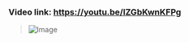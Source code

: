 ### Video link: https://youtu.be/IZGbKwnKFPg
> ![Image](https://github.com/user-attachments/assets/1a5c0fb4-b2af-4661-b3ca-29902d32a047)
